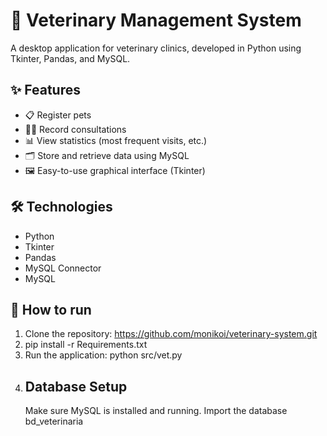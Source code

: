 # 🐶 Veterinary Management System

A desktop application for veterinary clinics, developed in Python using Tkinter, Pandas, and MySQL.

## ✨ Features

- 📋 Register pets
- 🧑‍⚕️ Record consultations
- 📊 View statistics (most frequent visits, etc.)
- 🗂️ Store and retrieve data using MySQL
- 🖼️ Easy-to-use graphical interface (Tkinter)

## 🛠️ Technologies

- Python 
- Tkinter
- Pandas
- MySQL Connector
- MySQL

## 🚀 How to run

1. Clone the repository: https://github.com/monikoi/veterinary-system.git
2. pip install -r Requirements.txt
3. Run the application:
    python src/vet.py
4. ## Database Setup
    Make sure MySQL is installed and running.
    Import the database  bd_veterinaria
